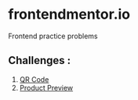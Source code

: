 # frontendmentor.io
Frontend practice problems 

## Challenges :

1. [QR Code](./qr-code-component-main/)
2. [Product Preview](./product-preview-card-component-main)
